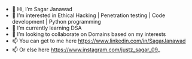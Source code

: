 - 👋 Hi, I’m Sagar Janawad
- 👀 I’m interested in Ethical Hacking | Penetration testing | Code development | Python programming  
- 🌱 I’m currently learning DSA  
- 💞️ I’m looking to collaborate on Domains based on my interests   
- 📫 You can get to me here https://www.linkedin.com/in/SagarJanawad
- 📫 Or else here https://www.instagram.com/justz_sagar_09_
<!---
sagarjanawad0/sagarjanawad0 is a ✨ special ✨ repository because its `README.md` (this file) appears on your GitHub profile.
You can click the Preview link to take a look at your changes.
--->
